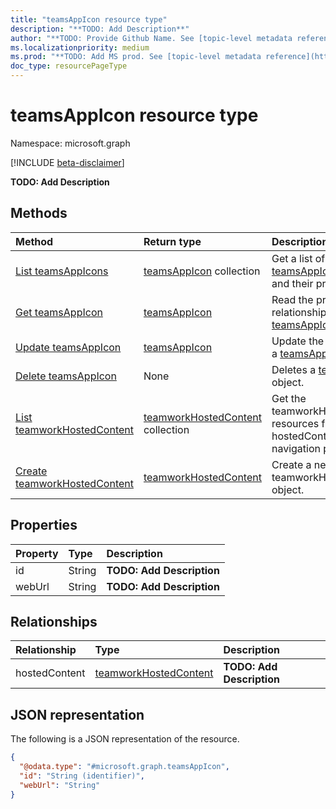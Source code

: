 ```yaml
---
title: "teamsAppIcon resource type"
description: "**TODO: Add Description**"
author: "**TODO: Provide Github Name. See [topic-level metadata reference](https://msgo.azurewebsites.net/add/document/guidelines/metadata.html#topic-level-metadata)**"
ms.localizationpriority: medium
ms.prod: "**TODO: Add MS prod. See [topic-level metadata reference](https://msgo.azurewebsites.net/add/document/guidelines/metadata.html#topic-level-metadata)**"
doc_type: resourcePageType
---
```


# teamsAppIcon resource type

Namespace: microsoft.graph

[!INCLUDE [beta-disclaimer](../../includes/beta-disclaimer.md)]

**TODO: Add Description**

## Methods
|Method|Return type|Description|
|:---|:---|:---|
|[List teamsAppIcons](../api/teamsappicon-list.md)|[teamsAppIcon](../resources/teamsappicon.md) collection|Get a list of the [teamsAppIcon](../resources/teamsappicon.md) objects and their properties.|
|[Get teamsAppIcon](../api/teamsappicon-get.md)|[teamsAppIcon](../resources/teamsappicon.md)|Read the properties and relationships of a [teamsAppIcon](../resources/teamsappicon.md) object.|
|[Update teamsAppIcon](../api/teamsappicon-update.md)|[teamsAppIcon](../resources/teamsappicon.md)|Update the properties of a [teamsAppIcon](../resources/teamsappicon.md) object.|
|[Delete teamsAppIcon](../api/teamsappicon-delete.md)|None|Deletes a [teamsAppIcon](../resources/teamsappicon.md) object.|
|[List teamworkHostedContent](../api/teamsappicon-list-hostedcontent.md)|[teamworkHostedContent](../resources/teamworkhostedcontent.md) collection|Get the teamworkHostedContent resources from the hostedContent navigation property.|
|[Create teamworkHostedContent](../api/teamsappicon-post-hostedcontent.md)|[teamworkHostedContent](../resources/teamworkhostedcontent.md)|Create a new teamworkHostedContent object.|

## Properties
|Property|Type|Description|
|:---|:---|:---|
|id|String|**TODO: Add Description**|
|webUrl|String|**TODO: Add Description**|

## Relationships
|Relationship|Type|Description|
|:---|:---|:---|
|hostedContent|[teamworkHostedContent](../resources/teamworkhostedcontent.md)|**TODO: Add Description**|

## JSON representation
The following is a JSON representation of the resource.
<!-- {
  "blockType": "resource",
  "keyProperty": "id",
  "@odata.type": "microsoft.graph.teamsAppIcon",
  "openType": false
}
-->
``` json
{
  "@odata.type": "#microsoft.graph.teamsAppIcon",
  "id": "String (identifier)",
  "webUrl": "String"
}
```

